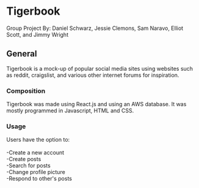 # Tigerbook
Group Project By: Daniel Schwarz, Jessie Clemons, Sam Naravo, Elliot Scott, and Jimmy Wright
## General
Tigerbook is a mock-up of popular social media sites using websites such as reddit, craigslist, and various other internet forums for inspiration.
### Composition
Tigerbook was made using React.js and using an AWS database. It was mostly programmed in Javascript, HTML and CSS.
### Usage
Users have the option to: <br/><br/>
  -Create a new account<br/>
  -Create posts<br/>
  -Search for posts<br/>
  -Change profile picture<br/>
  -Respond to other's posts<br/>
